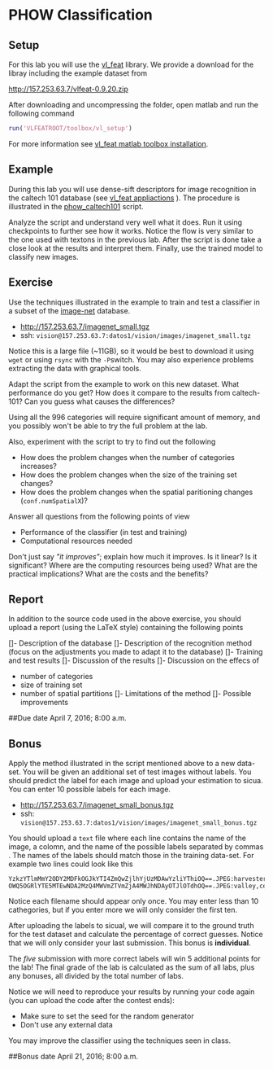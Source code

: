 # PHOW Classification

## Setup

For this lab you will use the [vl_feat](http://www.vlfeat.org/index.html) library. We provide a download for the libray including the example dataset from

http://157.253.63.7/vlfeat-0.9.20.zip

After downloading and uncompressing the folder, open matlab and run the following command

```matlab
run('VLFEATROOT/toolbox/vl_setup')
```

For more information see [vl_feat matlab toolbox installation](http://www.vlfeat.org/install-matlab.html).

## Example

During this lab you will use dense-sift descriptors for image recognition in the caltech 101 database (see [vl_feat appliactions](http://www.vlfeat.org/applications/apps.html) ). The procedure is illustrated in the [phow_caltech101](http://www.vlfeat.org/applications/caltech-101-code.html) script. 

Analyze the script and understand very well what it does. Run it using checkpoints to further see how it works. Notice the flow is very similar to the one used with textons in the previous lab. After the script is done take a close look at the results and interpret them. Finally, use the trained model to classify new images.

## Exercise

Use the techniques illustrated in the example to train and test a classifier in a subset of the [image-net](http://www.image-net.org) database. 

- http://157.253.63.7/imagenet_small.tgz 
- ssh: ``vision@157.253.63.7:datos1/vision/images/imagenet_small.tgz``

Notice this is a large file (~11GB), so it would be best to download it using ``wget`` or using ``rsync`` with the ``-P``switch. You may also experience problems extracting the data with graphical tools. 

Adapt the script from the example to work on this new dataset. What performance do you get? How does it compare to the results from caltech-101? Can you guess what causes the differences?

Using all the 996 categories will require significant amount of memory, and you possibly won't be able to try the full problem at the lab. 

Also, experiment with the script to try to find out the following

- How does the problem changes when the number of categories increases?
- How does the problem changes when the size of the training set changes?
- How does the problem changes when the spatial paritioning changes (``conf.numSpatialX``)?

Answer all questions from the following points of view

- Performance of the classifier (in test and training)
- Computational resources needed

Don't just say *"it improves"*; explain how much it improves. Is it linear? Is it significant? Where are the computing resources being used? What are the practical implications? What are the costs and the benefits? 

## Report

In addition to the source code used in the above exercise, you should upload a report (using the LaTeX style) containing the following points

[]- Description of the database
[]- Description of the recognition method (focus on the adjustments you made to adapt it to the database)
[]- Training and test results
[]- Discussion of the results
[]- Discussion on the effecs of
  - number of categories 
  - size of training set
  - number of spatial partitions
[]- Limitations of the method
[]- Possible improvements

##Due date
April 7, 2016; 8:00 a.m.

## Bonus

Apply the method illustrated in the script mentioned above to a new data-set. You will be given an additional set of test images without labels. You should predict the label for each image and upload your estimation to sicua. You can enter 10 possible labels for each image.

- http://157.253.63.7/imagenet_small_bonus.tgz 
- ssh: ``vision@157.253.63.7:datos1/vision/images/imagenet_small_bonus.tgz``

You should upload a ``text`` file where each line contains the name of the image, a colomn, and the name of the possible labels separated by commas . The names of the labels should match those in the training data-set. For example two lines could look like this

 ```
YzkzYTlmMmY2ODY2MDFkOGJkYTI4ZmQwZjlhYjUzMDAwYzliYThiOQ==.JPEG:harvester,malinois,drumstick,quilt,consomme,Siberian_husky,Band_Aid,otterhound,cicada,espress
OWQ5OGRlYTE5MTEwNDA2MzQ4MWVmZTVmZjA4MWJhNDAyOTJlOTdhOQ==.JPEG:valley,centipede,stinkhorn,lacewing,web_site,perfume,ringlet,Model_T,steel_arch_bridge,white_wolf
 ```

Notice each filename should appear only once. You may enter less than 10 cathegories, but if you enter more we will only consider the first ten.

After uploading the labels to sicual, we will compare it to the ground truth for the test dataset and calculate the percentage of correct guesses. Notice that we will only consider your last submission. This bonus is **individual**.

The *five* submission with more correct labels will win 5 additional points for the lab! The final grade of the lab is calculated as the sum of all labs, plus any bonuses, all divided by the total number of labs.

Notice we will need to reproduce your results by running your code again (you can upload the code after the contest ends):
- Make sure to set the seed for the random generator
- Don't use any external data

You may improve the classifier using the techniques seen in class.

##Bonus date
April 21, 2016; 8:00 a.m.

